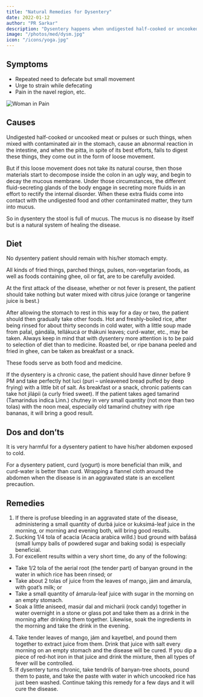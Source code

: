 ```yaml
---
title: "Natural Remedies for Dysentery"
date: 2022-01-12
author: "PR Sarkar"
description: "Dysentery happens when undigested half-cooked or uncooked food fails to get digested and come out as loose movement"
image: "/photos/med/dysm.jpg"
icon: "/icons/yoga.jpg"
---
```




## Symptoms

- Repeated need to defecate but small movement
- Urge to strain while defecating
- Pain in the navel region, etc.

![Woman in Pain](/photos/med/dys.jpg)

## Causes

Undigested half-cooked or uncooked meat or pulses or such things, when mixed with contaminated air in the stomach, cause an abnormal reaction in the intestine, and when the pitta, in spite of its best efforts, fails to digest these things, they come out in the form of loose movement. 

But if this loose movement does not take its natural course, then those materials start to decompose inside the colon in an ugly way, and begin to decay the mucous membrane. Under those circumstances, the different fluid-secreting glands of the body engage in secreting more fluids in an effort to rectify the internal disorder. When these extra fluids come into contact with the undigested food and other contaminated matter, they turn into mucus. 

So in dysentery the stool is full of mucus. The mucus is no disease by itself but is a natural system of healing the disease.

<!-- Morning – Utkśepa Mudrá, Padahastásana, Agnisára Mudrá, Ud́d́ayana Mudrá and Ágneyii Práńáyáma.
Evening – Same. -->

## Diet

No dysentery patient should remain with his/her stomach empty.

All kinds of fried things, parched things, pulses, non-vegetarian foods, as well as foods containing ghee, oil or fat, are to be carefully avoided.

At the first attack of the disease, whether or not fever is present, the patient should take nothing but water mixed with citrus juice (orange or tangerine juice is best.)

After allowing the stomach to rest in this way for a day or two, the patient should then gradually take other foods. Hot and freshly-boiled rice, after being rinsed for about thirty seconds in cold water, with a little soup made from pat́al, gándála, tellákucá or thákuni leaves; curd-water, etc., may be taken. Always keep in mind that with dysentery more attention is to be paid to selection of diet than to medicine. Roasted bel, or ripe banana peeled and fried in ghee, can be taken as breakfast or a snack. 

These foods serve as both food and medicine.

If the dysentery is a chronic case, the patient should have dinner before 9 PM and take perfectly hot luci (puri – unleavened bread puffed by deep frying) with a little bit of salt. As breakfast or a snack, chronic patients can take hot jilápii (a curly fried sweet). If the patient takes aged tamarind (Tamarindus indica Linn.) chutney in very small quantity (not more than two tolas) with the noon meal, especially old tamarind chutney with ripe bananas, it will bring a good result.

## Dos and don’ts

It is very harmful for a dysentery patient to have his/her abdomen exposed to cold.

For a dysentery patient, curd (yogurt) is more beneficial than milk, and curd-water is better than curd.
Wrapping a flannel cloth around the abdomen when the disease is in an aggravated state is an excellent precaution.


## Remedies

1. If there is profuse bleeding in an aggravated state of the disease, administering a small quantity of durbá juice or kuksimá-leaf juice in the morning, or morning and evening both, will bring good results.
2. Sucking 1/4 tola of acacia (Acacia arabica willd.) bud ground with bat́ásá (small lumpy balls of powdered sugar and baking soda) is especially beneficial.
3. For excellent results within a very short time, do any of the following:
  - Take 1/2 tola of the aerial root (the tender part) of banyan ground in the water in which rice has been rinsed; or
  - Take about 2 tolas of juice from the leaves of mango, jám and ámarula, with goat’s milk; or
  - Take a small quantity of ámarula-leaf juice with sugar in the morning on an empty stomach.
  - Soak a little aniseed, masúr dal and micharii (rock candy) together in water overnight in a stone or glass pot and take them as a drink in the morning after drinking them together. Likewise, soak the ingredients in the morning and take the drink in the evening.
4. Take tender leaves of mango, jám and kayetbel, and pound them together to extract juice from them. Drink that juice with salt every morning on an empty stomach and the disease will be cured. If you dip a piece of red-hot iron in that juice and drink the mixture, then all types of fever will be controlled.
5. If dysentery turns chronic, take tendrils of banyan-tree shoots, pound them to paste, and take the paste with water in which uncooked rice has just been washed. Continue taking this remedy for a few days and it will cure the disease.